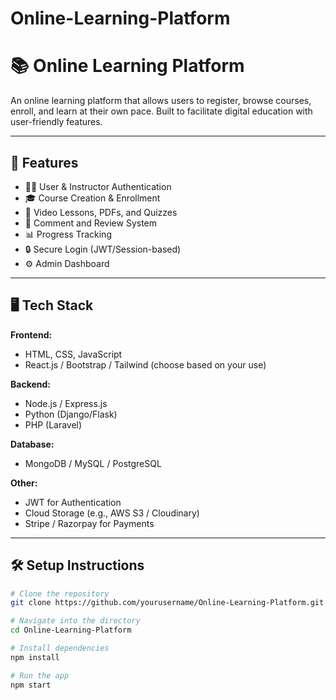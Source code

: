 # Online-Learning-Platform

# 📚 Online Learning Platform

An online learning platform that allows users to register, browse courses, enroll, and learn at their own pace. Built to facilitate digital education with user-friendly features.

---

## 🚀 Features

- 👨‍🏫 User & Instructor Authentication
- 🎓 Course Creation & Enrollment
- 📝 Video Lessons, PDFs, and Quizzes
- 💬 Comment and Review System
- 📊 Progress Tracking
- 🔒 Secure Login (JWT/Session-based)
- ⚙️ Admin Dashboard

---

## 🖥️ Tech Stack

**Frontend:**

- HTML, CSS, JavaScript
- React.js / Bootstrap / Tailwind (choose based on your use)

**Backend:**

- Node.js / Express.js
- Python (Django/Flask)
- PHP (Laravel)

**Database:**

- MongoDB / MySQL / PostgreSQL

**Other:**

- JWT for Authentication
- Cloud Storage (e.g., AWS S3 / Cloudinary)
- Stripe / Razorpay for Payments

---

## 🛠️ Setup Instructions

```bash
# Clone the repository
git clone https://github.com/yourusername/Online-Learning-Platform.git

# Navigate into the directory
cd Online-Learning-Platform

# Install dependencies
npm install

# Run the app
npm start
```
